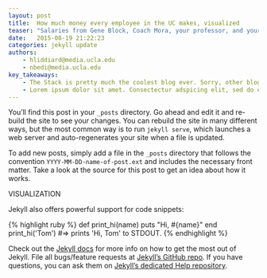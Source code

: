 ```yaml
---
layout: post
title:  How much money every employee in the UC makes, visualized
teaser: "Salaries from Gene Block, Coach Mora, your professor, and your fellow student campus workers"
date:   2015-08-19 21:22:23
categories: jekyll update
authors:
    - hliddiard@media.ucla.edu
    - nbedi@media.ucla.edu
key_takeaways:
    - The Stack is pretty much the coolest blog ever. Sorry, other blogs.
    - Lorem ipsum dolor sit amet. Consectectur adspicing elit, sed do eiusmod tempor incindit. Et laborem, ut dolorem.
---
```

You’ll find this post in your `_posts` directory. Go ahead and edit it and re-build the site to see your changes. You can rebuild the site in many different ways, but the most common way is to run `jekyll serve`, which launches a web server and auto-regenerates your site when a file is updated.

To add new posts, simply add a file in the `_posts` directory that follows the convention `YYYY-MM-DD-name-of-post.ext` and includes the necessary front matter. Take a look at the source for this post to get an idea about how it works.

<div id="visualization">VISUALIZATION</div>

Jekyll also offers powerful support for code snippets:

{% highlight ruby %}
def print_hi(name)
  puts "Hi, #{name}"
end
print_hi('Tom')
#=> prints 'Hi, Tom' to STDOUT.
{% endhighlight %}

Check out the [Jekyll docs][jekyll] for more info on how to get the most out of Jekyll. File all bugs/feature requests at [Jekyll’s GitHub repo][jekyll-gh]. If you have questions, you can ask them on [Jekyll’s dedicated Help repository][jekyll-help].

[jekyll]:      http://jekyllrb.com
[jekyll-gh]:   https://github.com/jekyll/jekyll
[jekyll-help]: https://github.com/jekyll/jekyll-help
